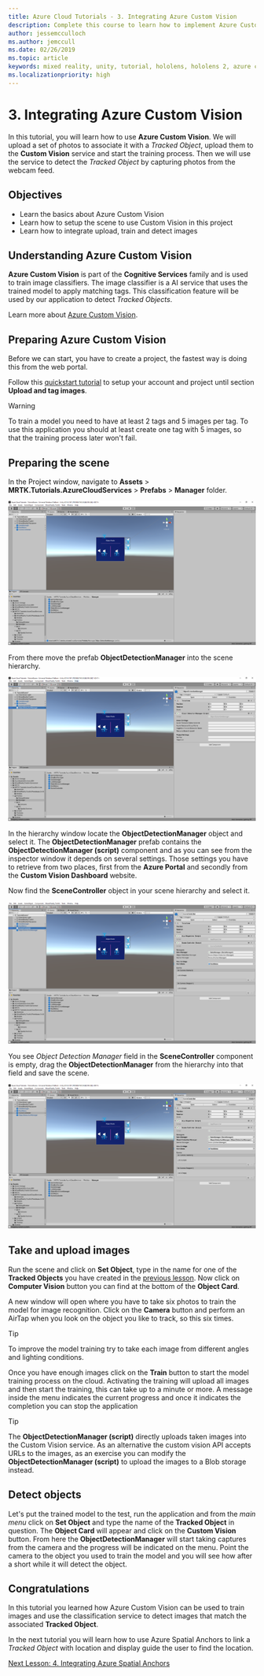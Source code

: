 ```yaml
---
title: Azure Cloud Tutorials - 3. Integrating Azure Custom Vision
description: Complete this course to learn how to implement Azure Custom Vision within a HoloLens 2 application.
author: jessemcculloch
ms.author: jemccull
ms.date: 02/26/2019
ms.topic: article
keywords: mixed reality, unity, tutorial, hololens, hololens 2, azure custom vision, azure cognitive services
ms.localizationpriority: high
---
```


# 3. Integrating Azure Custom Vision

In this tutorial, you will learn how to use **Azure Custom Vision**. We will upload a set of photos to associate it with a *Tracked Object*, upload them to the **Custom Vision** service and start the training process. Then we will use the service to detect the *Tracked Object* by capturing photos from the webcam feed.

## Objectives

* Learn the basics about Azure Custom Vision
* Learn how to setup the scene to use Custom Vision in this project
* Learn how to integrate upload, train and detect images

## Understanding Azure Custom Vision

**Azure Custom Vision** is part of the **Cognitive Services** family and is used to train image classifiers. The image classifier is a AI service that uses the trained model to apply matching tags. This classification feature will be used by our application to detect *Tracked Objects*.

Learn more about [Azure Custom Vision](https://docs.microsoft.com/en-us/azure/cognitive-services/custom-vision-service/home).

## Preparing Azure Custom Vision

Before we can start, you have to create a project, the fastest way is doing this from the web portal.

Follow this [quickstart tutorial](https://docs.microsoft.com/en-us/azure/cognitive-services/custom-vision-service/getting-started-build-a-classifier#choose-training-images) to setup your account and project until section **Upload and tag images**.

> [!WARNING]
> To train a model you need to have at least 2 tags and 5 images per tag. To use this application you should at least create one tag with 5 images, so that the training process later won't fail. 

## Preparing the scene

In the Project window, navigate to **Assets** > **MRTK.Tutorials.AzureCloudServices** > **Prefabs** > **Manager** folder.

![mrlearning-asa](images/mrlearning-azure/tutorial3-section4-step1-1.png)

From there move the prefab **ObjectDetectionManager** into the scene hierarchy.

![mrlearning-asa](images/mrlearning-azure/tutorial3-section4-step1-2.png)

In the hierarchy window locate the **ObjectDetectionManager** object and select it.
The **ObjectDetectionManager** prefab contains the **ObjectDetectionManager (script)** component and as you can see from the inspector window it depends on several settings. Those settings you have to retrieve from two places, first from the **Azure Portal** and secondly from the **Custom Vision Dashboard** website.

Now find the **SceneController** object in your scene hierarchy and select it.

![mrlearning-asa](images/mrlearning-azure/tutorial3-section4-step1-3.png)

You see *Object Detection Manager* field in the **SceneController** component is empty, drag the **ObjectDetectionManager** from the hierarchy into that field and save the scene.

![mrlearning-asa](images/mrlearning-azure/tutorial3-section4-step1-4.png)

## Take and upload images

Run the scene and click on **Set Object**, type in the name for one of the **Tracked Objects** you have created in the [previous lesson](mrlearning-azure-02.md). Now click on **Computer Vision** button you can find at the bottom of the **Object Card**.

A new window will open where you have to take six photos to train the model for image recognition. Click on the **Camera** button and perform an AirTap when you look on the object you like to track, so this six times.

> [!TIP]
> To improve the model training try to take each image from different angles and lighting conditions. 

Once you have enough images click on the **Train** button to start the model training process on the cloud. Activating the training will upload all images and then start the training, this can take up to a minute or more. A message inside the menu indicates the current progress and once it indicates the completion you can stop the application

> [!TIP]
> The **ObjectDetectionManager (script)** directly uploads taken images into the Custom Vision service. As an alternative the custom vision API accepts URLs to the images, as an exercise you can modify the **ObjectDetectionManager (script)** to upload the images to a Blob storage instead.

## Detect objects

Let's put the trained model to the test, run the application and from the *main menu* click on **Set Object** and type the name of the **Tracked Object** in question. The **Object Card** will appear and click on the **Custom Vision** button. From here the **ObjectDetectionManager** will start taking captures from the camera and the progress will be indicated on the menu. Point the camera to the object you used to train the model and you will see how after a short while it will detect the object.

## Congratulations

In this tutorial you learned how Azure Custom Vision can be used to train images and use the classification service to detect images that match the associated **Tracked Object**.

In the next tutorial you will learn how to use Azure Spatial Anchors to link a *Tracked Object* with location and display guide the user to find the location.

[Next Lesson: 4. Integrating Azure Spatial Anchors](mrlearning-azure-04.md)
